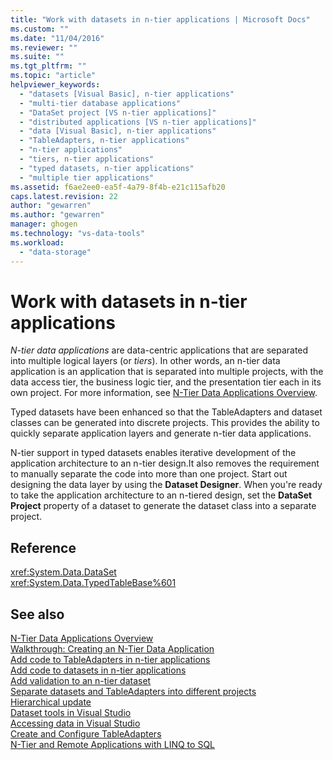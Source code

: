 ```yaml
---
title: "Work with datasets in n-tier applications | Microsoft Docs"
ms.custom: ""
ms.date: "11/04/2016"
ms.reviewer: ""
ms.suite: ""
ms.tgt_pltfrm: ""
ms.topic: "article"
helpviewer_keywords: 
  - "datasets [Visual Basic], n-tier applications"
  - "multi-tier database applications"
  - "DataSet project [VS n-tier applications]"
  - "distributed applications [VS n-tier applications]"
  - "data [Visual Basic], n-tier applications"
  - "TableAdapters, n-tier applications"
  - "n-tier applications"
  - "tiers, n-tier applications"
  - "typed datasets, n-tier applications"
  - "multiple tier applications"
ms.assetid: f6ae2ee0-ea5f-4a79-8f4b-e21c115afb20
caps.latest.revision: 22
author: "gewarren"
ms.author: "gewarren"
manager: ghogen
ms.technology: "vs-data-tools"
ms.workload: 
  - "data-storage"
---
```

# Work with datasets in n-tier applications
*N-tier data applications* are data-centric applications that are separated into multiple logical layers (or *tiers*). In other words, an n-tier data application is an application that is separated into multiple projects, with the data access tier, the business logic tier, and the presentation tier each in its own project. For more information, see [N-Tier Data Applications Overview](../data-tools/n-tier-data-applications-overview.md).  
  
Typed datasets have been enhanced so that the TableAdapters and dataset classes can be generated into discrete projects. This provides the ability to quickly separate application layers and generate n-tier data applications.  
  
N-tier support in typed datasets enables iterative development of the application architecture to an n-tier design.It also removes the requirement to manually separate the code into more than one project. Start out designing the data layer by using the **Dataset Designer**. When you're ready to take the application architecture to an n-tiered design, set the **DataSet Project** property of a dataset to generate the dataset class into a separate project.  
  
## Reference  
<xref:System.Data.DataSet>  
<xref:System.Data.TypedTableBase%601>  
  
## See also
[N-Tier Data Applications Overview](../data-tools/n-tier-data-applications-overview.md)  
[Walkthrough: Creating an N-Tier Data Application](../data-tools/walkthrough-creating-an-n-tier-data-application.md)  
[Add code to TableAdapters in n-tier applications](../data-tools/add-code-to-tableadapters-in-n-tier-applications.md)  
[Add code to datasets in n-tier applications](../data-tools/add-code-to-datasets-in-n-tier-applications.md)  
[Add validation to an n-tier dataset](../data-tools/add-validation-to-an-n-tier-dataset.md)  
[Separate datasets and TableAdapters into different projects](../data-tools/separate-datasets-and-tableadapters-into-different-projects.md)  
[Hierarchical update](../data-tools/hierarchical-update.md)  
[Dataset tools in Visual Studio](../data-tools/dataset-tools-in-visual-studio.md)  
[Accessing data in Visual Studio](../data-tools/accessing-data-in-visual-studio.md)  
[Create and Configure TableAdapters](../data-tools/create-and-configure-tableadapters.md)  
[N-Tier and Remote Applications with LINQ to SQL](/dotnet/framework/data/adonet/sql/linq/n-tier-and-remote-applications-with-linq-to-sql)